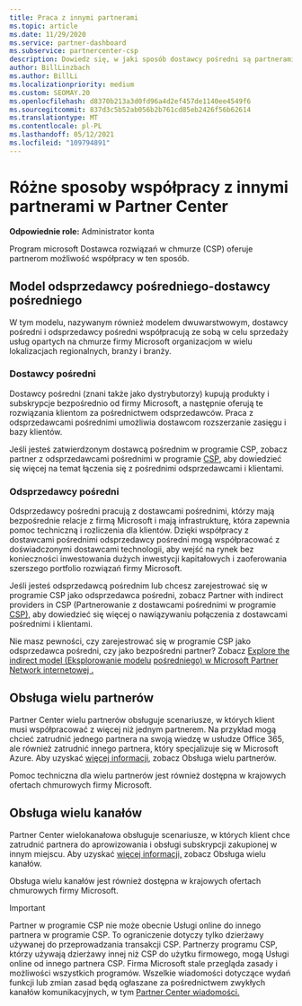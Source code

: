 ```yaml
---
title: Praca z innymi partnerami
ms.topic: article
ms.date: 11/29/2020
ms.service: partner-dashboard
ms.subservice: partnercenter-csp
description: Dowiedz się, w jaki sposób dostawcy pośredni są partnerami z odsprzedawcami pośrednimi w programie Dostawca rozwiązań w chmurze (CSP) i ustal, która rola jest dla Ciebie właściwa.
author: BillLinzbach
ms.author: BillLi
ms.localizationpriority: medium
ms.custom: SEOMAY.20
ms.openlocfilehash: d8370b213a3d0fd96a4d2ef457de1140ee4549f6
ms.sourcegitcommit: 837d3c5b52ab056b2b761cd85eb2426f56b62614
ms.translationtype: MT
ms.contentlocale: pl-PL
ms.lasthandoff: 05/12/2021
ms.locfileid: "109794891"
---
```

# <a name="different-ways-you-can-work-with-other-partners-in-partner-center"></a>Różne sposoby współpracy z innymi partnerami w Partner Center

**Odpowiednie role:** Administrator konta

Program microsoft Dostawca rozwiązań w chmurze (CSP) oferuje partnerom możliwość współpracy w ten sposób.

## <a name="indirect-provider-indirect-reseller-model"></a>Model odsprzedawcy pośredniego-dostawcy pośredniego

W tym modelu, nazywanym również modelem dwuwarstwowym, dostawcy pośredni i odsprzedawcy pośredni współpracują ze sobą w celu sprzedaży usług opartych na chmurze firmy Microsoft organizacjom w wielu lokalizacjach regionalnych, branży i branży.

### <a name="indirect-providers"></a>Dostawcy pośredni

Dostawcy pośredni (znani także jako dystrybutorzy) kupują produkty i subskrypcje bezpośrednio od firmy Microsoft, a następnie oferują te rozwiązania klientom za pośrednictwem odsprzedawców. Praca z odsprzedawcami pośrednimi umożliwia dostawcom rozszerzanie zasięgu i bazy klientów.

Jeśli jesteś zatwierdzonym dostawcą pośrednim w programie CSP, zobacz partner z odsprzedawcami pośrednimi w programie [CSP,](indirect-provider-tasks-in-partner-center.md) aby dowiedzieć się więcej na temat łączenia się z pośrednimi odsprzedawcami i klientami.

### <a name="indirect-resellers"></a>Odsprzedawcy pośredni

Odsprzedawcy pośredni pracują z dostawcami pośrednimi, którzy mają bezpośrednie relacje z firmą Microsoft i mają infrastrukturę, która zapewnia pomoc techniczną i rozliczenia dla klientów. Dzięki współpracy z dostawcami pośrednimi odsprzedawcy pośredni mogą współpracować z doświadczonymi dostawcami technologii, aby wejść na rynek bez konieczności inwestowania dużych inwestycji kapitałowych i zaoferowania szerszego portfolio rozwiązań firmy Microsoft.

Jeśli jesteś odsprzedawcą pośrednim lub chcesz zarejestrować się w programie CSP jako odsprzedawca pośredni, zobacz Partner with indirect providers in CSP (Partnerowanie z dostawcami pośrednimi w programie [CSP),](indirect-reseller-tasks-in-partner-center.md) aby dowiedzieć się więcej o nawiązywaniu połączenia z dostawcami pośrednimi i klientami.

Nie masz pewności, czy zarejestrować się w programie CSP jako odsprzedawca pośredni, czy jako bezpośredni partner? Zobacz [Explore the indirect model (Eksplorowanie modelu](https://partner.microsoft.com/cloud-solution-provider/indirect) [pośredniego) w Microsoft Partner Network internetowej .](https://partner.microsoft.com)

## <a name="multi-partner-support"></a>Obsługa wielu partnerów

Partner Center wielu partnerów obsługuje scenariusze, w których klient musi współpracować z więcej niż jednym partnerem. Na przykład mogą chcieć zatrudnić jednego partnera na swoją wiedzę w usłudze Office 365, ale również zatrudnić innego partnera, który specjalizuje się w Microsoft Azure. Aby uzyskać [więcej informacji,](multipartner.md) zobacz Obsługa wielu partnerów.

Pomoc techniczna dla wielu partnerów jest również dostępna w krajowych ofertach chmurowych firmy Microsoft.

## <a name="multi-channel-support"></a>Obsługa wielu kanałów

Partner Center wielokanałowa obsługuje scenariusze, w których klient chce zatrudnić partnera do aprowizowania i obsługi subskrypcji zakupionej w innym miejscu. Aby uzyskać [więcej informacji,](multichannel.md) zobacz Obsługa wielu kanałów.

Obsługa wielu kanałów jest również dostępna w krajowych ofertach chmurowych firmy Microsoft.

> [!IMPORTANT]  
> Partner w programie CSP nie może obecnie Usługi online do innego partnera w programie CSP. To ograniczenie dotyczy tylko dzierżawy używanej do przeprowadzania transakcji CSP. Partnerzy programu CSP, którzy używają dzierżawy innej niż CSP do użytku firmowego, mogą Usługi online od innego partnera CSP. Firma Microsoft stale przegląda zasady i możliwości wszystkich programów. Wszelkie wiadomości dotyczące wydań funkcji lub zmian zasad będą ogłaszane za pośrednictwem zwykłych kanałów komunikacyjnych, w tym [Partner Center wiadomości.](announcements/index.md)
